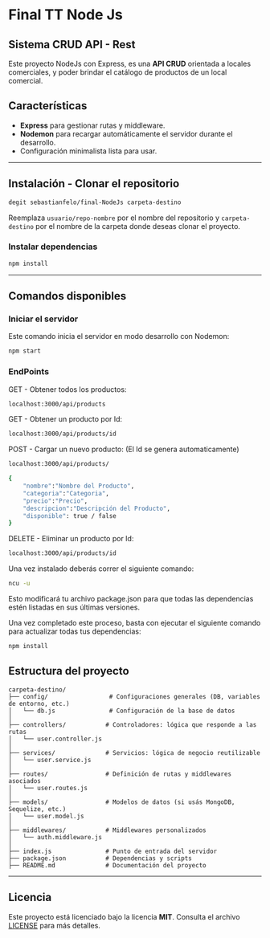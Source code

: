 # Final TT Node Js 

## Sistema CRUD API - Rest

Este proyecto NodeJs con Express, es una **API CRUD** orientada a locales comerciales, y poder brindar el catálogo de productos de un local comercial.


## Características

- **Express** para gestionar rutas y middleware.
- **Nodemon** para recargar automáticamente el servidor durante el desarrollo.
- Configuración minimalista lista para usar.

---

## Instalación - Clonar el repositorio

```bash
degit sebastianfelo/final-NodeJs carpeta-destino
```

Reemplaza `usuario/repo-nombre` por el nombre del repositorio y `carpeta-destino` por el nombre de la carpeta donde deseas clonar el proyecto.

### Instalar dependencias

```bash
npm install
```

---

## Comandos disponibles

### Iniciar el servidor

Este comando inicia el servidor en modo desarrollo con Nodemon:

```bash
npm start
```

### EndPoints

GET - Obtener todos los productos:

```bash
localhost:3000/api/products
```

GET - Obtener un producto por Id:

```bash
localhost:3000/api/products/id
```

POST - Cargar un nuevo producto: (El Id se genera automaticamente)

```bash
localhost:3000/api/products/

{
    "nombre":"Nombre del Producto",
    "categoria":"Categoria",
    "precio":"Precio",
    "descripcion":"Descripción del Producto",
    "disponible": true / false
}
```

DELETE - Eliminar un producto por Id:

```bash
localhost:3000/api/products/id
```





Una vez instalado deberás correr el siguiente comando:

```bash
ncu -u
```

Esto modificará tu archivo package.json para que todas las dependencias estén listadas en sus últimas versiones.

Una vez completado este proceso, basta con ejecutar el siguiente comando para actualizar todas tus dependencias:

```bash
npm install
```

## Estructura del proyecto
``` plaintext
carpeta-destino/
├── config/                 # Configuraciones generales (DB, variables de entorno, etc.)
│   └── db.js               # Configuración de la base de datos
│
├── controllers/           # Controladores: lógica que responde a las rutas
│   └── user.controller.js
│
├── services/              # Servicios: lógica de negocio reutilizable
│   └── user.service.js
│
├── routes/                # Definición de rutas y middlewares asociados
│   └── user.routes.js
│
├── models/                # Modelos de datos (si usás MongoDB, Sequelize, etc.)
│   └── user.model.js
│
├── middlewares/           # Middlewares personalizados
│   └── auth.middleware.js
│
├── index.js               # Punto de entrada del servidor
├── package.json           # Dependencias y scripts
├── README.md              # Documentación del proyecto

```
---

## Licencia

Este proyecto está licenciado bajo la licencia **MIT**. Consulta el archivo [LICENSE](./LICENSE) para más detalles.
